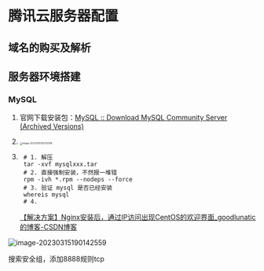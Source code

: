 # 腾讯云服务器配置

## 域名的购买及解析



## 服务器环境搭建

### MySQL

1. 官网下载安装包：[MySQL :: Download MySQL Community Server (Archived Versions)](https://downloads.mysql.com/archives/community/)

2. <img src="https://gitee.com/chenfenghx/typora-images/raw/master/%E7%9F%A5%E8%AF%86%E5%BA%93/image-20230315103702916.png" alt="image-20230315103702916" style="zoom: 33%;" />

3. ```
	# 1. 解压
	tar -xvf mysqlxxx.tar
	# 2. 直接强制安装，不然报一堆错
	rpm -ivh *.rpm --nodeps --force
	# 3. 验证 mysql 是否已经安装
	whereis mysql
	# 4. 
	```

	[【解决方案】Nginx安装后，通过IP访问出现CentOS的欢迎界面_goodlunatic的博客-CSDN博客](https://blog.csdn.net/qq_60923912/article/details/124090550?ops_request_misc=&request_id=&biz_id=102&utm_term=linux安装Nginx后打开的是CentOS的页面&utm_medium=distribute.pc_search_result.none-task-blog-2~all~sobaiduweb~default-0-124090550.142^v73^insert_down3,201^v4^add_ask,239^v2^insert_chatgpt&spm=1018.2226.3001.4187)



![image-20230315190142559](https://gitee.com/chenfenghx/typora-images/raw/master/%E7%9F%A5%E8%AF%86%E5%BA%93/image-20230315190142559.png)

搜索安全组，添加8888规则tcp

